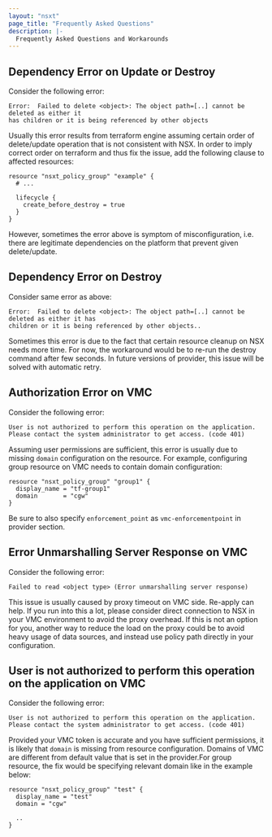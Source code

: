 ```yaml
---
layout: "nsxt"
page_title: "Frequently Asked Questions"
description: |-
  Frequently Asked Questions and Workarounds
---
```


## Dependency Error on Update or Destroy

Consider the following error:
```
Error:  Failed to delete <object>: The object path=[..] cannot be deleted as either it
has children or it is being referenced by other objects
```

Usually this error results from terraform engine assuming certain order of delete/update operation that is not consistent with NSX. In order to imply correct order on terraform and thus fix the issue, add the following clause to affected resources:

```hcl
resource "nsxt_policy_group" "example" {
  # ...

  lifecycle {
    create_before_destroy = true
  }
}
```

However, sometimes the error above is symptom of misconfiguration, i.e. there are legitimate dependencies on the platform that prevent given delete/update.


## Dependency Error on Destroy

Consider same error as above:
```
Error:  Failed to delete <object>: The object path=[..] cannot be deleted as either it has
children or it is being referenced by other objects..
```

Sometimes this error is due to the fact that certain resource cleanup on NSX needs more time. For now, the workaround would be to re-run the destroy command after few seconds. In future versions of provider, this issue will be solved with automatic retry.


## Authorization Error on VMC

Consider the following error:
```
User is not authorized to perform this operation on the application.
Please contact the system administrator to get access. (code 401)
```

Assuming user permissions are sufficient, this error is usually due to missing `domain` configuration on the resource. For example, configuring group resource on VMC needs to contain domain configuration:

```hcl
resource "nsxt_policy_group" "group1" {
  display_name = "tf-group1"
  domain       = "cgw"
}
```

Be sure to also specify `enforcement_point` as `vmc-enforcementpoint` in provider section.


## Error Unmarshalling Server Response on VMC

Consider the following error:
```
Failed to read <object type> (Error unmarshalling server response)
```

This issue is usually caused by proxy timeout on VMC side. Re-apply can help. If you run into this a lot, please consider direct connection to NSX in your VMC environment to avoid the proxy overhead. If this is not an option for you, another way to reduce the load on the proxy could be to avoid heavy usage of data sources, and instead use policy path directly in your configuration.


## User is not authorized to perform this operation on the application on VMC

Consider the following error:
```
User is not authorized to perform this operation on the application.
Please contact the system administrator to get access. (code 401)
```

Provided your VMC token is accurate and you have sufficient permissions, it is likely that `domain` is missing from resource configuration. Domains of VMC are different from default value that is set in the provider.For group resource, the fix would be specifying relevant domain like in the example below:

```
resource "nsxt_policy_group" "test" {
  display_name = "test"
  domain = "cgw"

  ..
}
```
